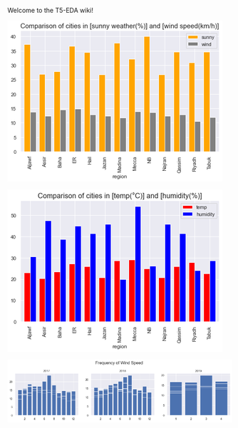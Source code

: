Welcome to the T5-EDA wiki!

![](https://github.com/MGdark77/T5-EDA/blob/234a6cced06d12b8fd10fb2f22df0768f110f4fe/Comparison%20of%20cities%20in%20sunny%20weather%20and%20wind%20speed.png)

![](https://github.com/MGdark77/T5-EDA/blob/234a6cced06d12b8fd10fb2f22df0768f110f4fe/Comparison%20of%20cities%20in%20temp%20and%20humidity.png)

![](https://github.com/MGdark77/T5-EDA/blob/234a6cced06d12b8fd10fb2f22df0768f110f4fe/Frequency%20of%20Wind%20Speed.png)
